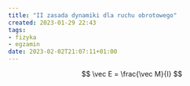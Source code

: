 ```yaml
---
title: "II zasada dynamiki dla ruchu obrotowego"
created: 2023-01-29 22:43
tags:
- fizyka
- egzamin
date: 2023-02-02T21:07:11+01:00
---
```


$$
\vec E = \frac{\vec M}{I}
$$